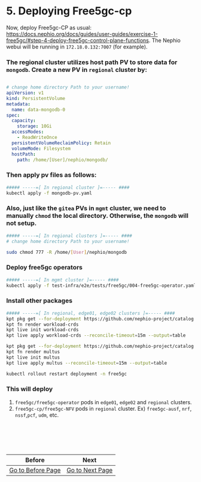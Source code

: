 # 5. Deploying Free5gc-cp
Now, deploy Free5gc-CP as usual: https://docs.nephio.org/docs/guides/user-guides/exercise-1-free5gc/#step-4-deploy-free5gc-control-plane-functions. The Nephio webui will be running in `172.18.0.132:7007` (for example). 

### The regional cluster utilizes host path PV to store data for `mongodb`. Create a new PV in `regional` cluster by:
```yaml

# change home directory Path to your username!
apiVersion: v1
kind: PersistentVolume
metadata:
  name: data-mongodb-0
spec:
  capacity:
    storage: 10Gi
  accessModes:
    - ReadWriteOnce
  persistentVolumeReclaimPolicy: Retain
  volumeMode: Filesystem
  hostPath:
    path: /home/[User]/nephio/mongodb/
```

### Then apply pv files as follows:

```bash
##### -----=[ In regional cluster ]=----- ####
kubectl apply -f mongodb-pv.yaml
```

### Also, just like the `gitea` PVs in `mgmt` cluster, we need to manually `chmod` the local directory. Otherwise, the `mongodb` will not setup.

```bash
##### -----=[ In regional clusters ]=----- ####
# change home directory Path to your username!

sudo chmod 777 -R /home/[User]/nephio/mongodb
 ```

### Deploy free5gc operators

```bash
##### -----=[ In mgmt cluster ]=----- ####
kubectl apply -f test-infra/e2e/tests/free5gc/004-free5gc-operator.yaml
```

### Install other packages

```bash
##### -----=[ In regional, edge01, edge02 clusters ]=----- ####
kpt pkg get --for-deployment https://github.com/nephio-project/catalog.git/nephio/core/workload-crds@main
kpt fn render workload-crds
kpt live init workload-crds
kpt live apply workload-crds --reconcile-timeout=15m --output=table

kpt pkg get --for-deployment https://github.com/nephio-project/catalog.git/infra/capi/multus@main
kpt fn render multus
kpt live init multus
kpt live apply multus --reconcile-timeout=15m --output=table

kubectl rollout restart deployment -n free5gc
```

### This will deploy 

1. `free5gc/free5gc-operator` pods in `edge01`, `edge02` and `regional` clusters.
2. `free5gc-cp/free5gc-NFV` pods in `regional` cluster. Ex) `free5gc-ausf`, `nrf`, `nssf`,`pcf`, `udm`, etc.


<br></br>
---
|Before|Next|
|--|--|
|[ Go to Before Page](4_configure_network_topology.md) | [ Go to Next Page ](6_deploy_upf_amf_smf.md)|